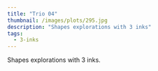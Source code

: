 ```yaml
---
title: "Trio 04"
thumbnail: /images/plots/295.jpg
description: "Shapes explorations with 3 inks"
tags:
  - 3-inks
---
```


Shapes explorations with 3 inks.